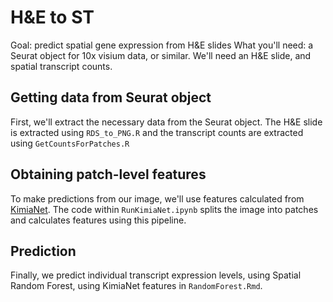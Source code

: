 # H&E to ST

Goal: predict spatial gene expression from H&E slides
What you'll need: a Seurat object for 10x visium data, or similar. We'll need an H&E slide, and spatial transcript counts.

 ## Getting data from Seurat object
 First, we'll extract the necessary data from the Seurat object. The H&E slide is extracted using `RDS_to_PNG.R` and the transcript counts are extracted using `GetCountsForPatches.R`

 ## Obtaining patch-level features
 To make predictions from our image, we'll use features calculated from [KimiaNet](https://kimialab.uwaterloo.ca/kimia/index.php/data-and-code-2/kimia-net/). The code within `RunKimiaNet.ipynb` splits the image into patches and calculates features using this pipeline.

 ## Prediction
 Finally, we predict individual transcript expression levels, using Spatial Random Forest, using KimiaNet features in `RandomForest.Rmd`.
